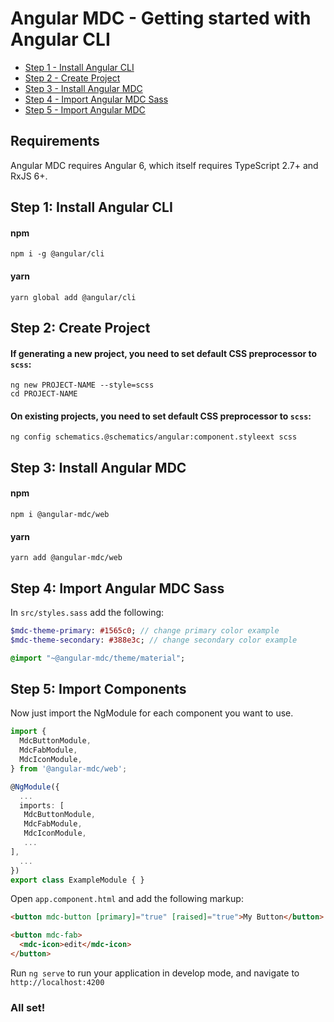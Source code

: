 # Angular MDC - Getting started with Angular CLI

- [Step 1 - Install Angular CLI](#step1)
- [Step 2 - Create Project](#step2)
- [Step 3 - Install Angular MDC](#step3)
- [Step 4 - Import Angular MDC Sass](#step4)
- [Step 5 - Import Angular MDC](#step5)

## Requirements
Angular MDC requires Angular 6, which itself requires TypeScript 2.7+ and RxJS 6+.

## <a name="step1"></a> Step 1: Install Angular CLI
#### npm
```
npm i -g @angular/cli
```

#### yarn
```
yarn global add @angular/cli
```

## <a name="step2"></a> Step 2: Create Project
#### If generating a new project, you need to set default CSS preprocessor to `scss`:
```
ng new PROJECT-NAME --style=scss
cd PROJECT-NAME
```

#### On existing projects, you need to set default CSS preprocessor to `scss`:
```
ng config schematics.@schematics/angular:component.styleext scss
```

## <a name="step3"></a> Step 3: Install Angular MDC
#### npm
```
npm i @angular-mdc/web
```

#### yarn
```
yarn add @angular-mdc/web
```

## <a name="step4"></a> Step 4: Import Angular MDC Sass
In `src/styles.sass` add the following:
```sass
$mdc-theme-primary: #1565c0; // change primary color example
$mdc-theme-secondary: #388e3c; // change secondary color example

@import "~@angular-mdc/theme/material";
```

## <a name="step5"></a> Step 5: Import Components
Now just import the NgModule for each component you want to use.
```ts
import {
  MdcButtonModule,
  MdcFabModule,
  MdcIconModule,
} from '@angular-mdc/web';

@NgModule({
  ...
  imports: [
   MdcButtonModule,
   MdcFabModule,
   MdcIconModule,
   ...
],
  ...
})
export class ExampleModule { }
```

Open `app.component.html` and add the following markup:
```html
<button mdc-button [primary]="true" [raised]="true">My Button</button>

<button mdc-fab>
  <mdc-icon>edit</mdc-icon>
</button>
```

Run `ng serve` to run your application in develop mode, and navigate to `http://localhost:4200`

### All set!
